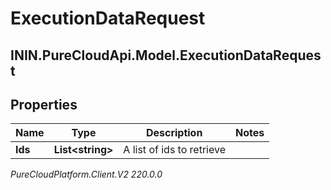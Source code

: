 # ExecutionDataRequest

## ININ.PureCloudApi.Model.ExecutionDataRequest

## Properties

|Name | Type | Description | Notes|
|------------ | ------------- | ------------- | -------------|
| **Ids** | **List&lt;string&gt;** | A list of ids to retrieve | |



_PureCloudPlatform.Client.V2 220.0.0_
